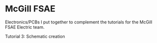 # McGill FSAE
Electronics/PCBs I put together to complement the tutorials for the McGill FSAE Electric team.

Tutorial 3: Schematic creation
